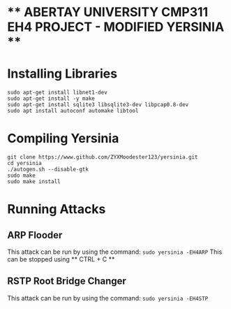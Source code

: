 # ** ABERTAY UNIVERSITY CMP311 EH4 PROJECT - MODIFIED YERSINIA **

# Installing Libraries
```
sudo apt-get install libnet1-dev
sudo apt-get install -y make
sudo apt-get install sqlite3 libsqlite3-dev libpcap0.8-dev
sudo apt install autoconf automake libtool
```
# Compiling Yersinia
```
git clone https://www.github.com/ZYXMoodester123/yersinia.git
cd yersinia
./autogen.sh --disable-gtk
sudo make
sudo make install
```

# Running Attacks
## ARP Flooder
This attack can be run by using the command:
`sudo yersinia -EH4ARP`
This can be stopped using ** CTRL + C ** 

## RSTP Root Bridge Changer
This attack can be run by using the command:
`sudo yersinia -EH4STP`

